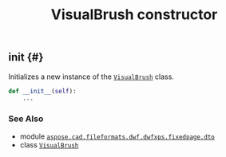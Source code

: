 ﻿---
title: VisualBrush constructor
second_title: Aspose.CAD for Python via .NET API References
description: 
type: docs
weight: 10
url: /python-net/aspose.cad.fileformats.dwf.dwfxps.fixedpage.dto/visualbrush/__init__/
is_root: false
---

## __init__ {#}

Initializes a new instance of the [`VisualBrush`](/cad/python-net/aspose.cad.fileformats.dwf.dwfxps.fixedpage.dto/visualbrush) class.



```python
def __init__(self):
    ...
```





### See Also
* module [`aspose.cad.fileformats.dwf.dwfxps.fixedpage.dto`](../../)
* class [`VisualBrush`](/cad/python-net/aspose.cad.fileformats.dwf.dwfxps.fixedpage.dto/visualbrush)
